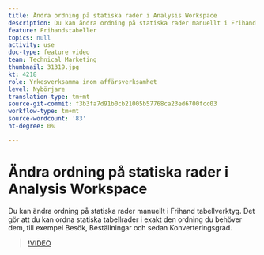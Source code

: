 ```yaml
---
title: Ändra ordning på statiska rader i Analysis Workspace
description: Du kan ändra ordning på statiska rader manuellt i Frihand tabellverktyg. Det gör att du kan ordna statiska tabellrader i exakt den ordning du behöver dem, till exempel Besök, Beställningar och sedan Konverteringsgrad.
feature: Frihandstabeller
topics: null
activity: use
doc-type: feature video
team: Technical Marketing
thumbnail: 31319.jpg
kt: 4218
role: Yrkesverksamma inom affärsverksamhet
level: Nybörjare
translation-type: tm+mt
source-git-commit: f3b3fa7d91b0cb21005b57768ca23ed6700fcc03
workflow-type: tm+mt
source-wordcount: '83'
ht-degree: 0%

---
```



# Ändra ordning på statiska rader i Analysis Workspace

Du kan ändra ordning på statiska rader manuellt i Frihand tabellverktyg. Det gör att du kan ordna statiska tabellrader i exakt den ordning du behöver dem, till exempel Besök, Beställningar och sedan Konverteringsgrad.

>[!VIDEO](https://video.tv.adobe.com/v/31319/?quality=12)
